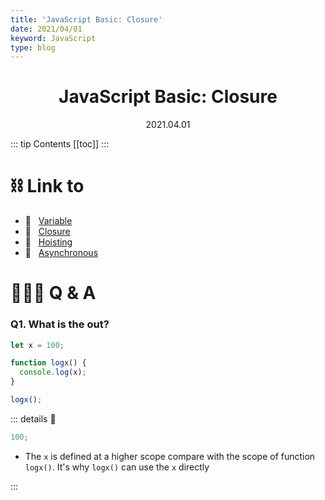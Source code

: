 ```yaml
---
title: 'JavaScript Basic: Closure'
date: 2021/04/01
keyword: JavaScript
type: blog
---
```


<h1 align="center">JavaScript Basic: Closure</h1>
<div align="center">2021.04.01</div>

::: tip Contents
[[toc]]
:::

# ⛓ Link to

- 🔗 &nbsp; [Variable](JsBasicVariable.md)
- 🔗 &nbsp; [Closure](JsBasicClosure.md)
- 🔗 &nbsp; [Hoisting](JsBasicHoisting.md)
- 🔗 &nbsp; [Asynchronous](JsBasicAsynchronous.md)

# 🙋🏻‍♂️ Q & A

### Q1. What is the out?

```js
let x = 100;

function logx() {
  console.log(x);
}

logx();
```

::: details 🔑

```js
100;
```

- The `x` is defined at a higher scope compare with the scope of function `logx()`. It's why `logx()` can use the `x` directly

:::
